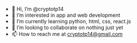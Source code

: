 - 👋 Hi, I’m @cryptotp14
- 👀 I’m interested in app and web development
- 🌱 I’m currently learning python, html, css, react.js
- 💞️ I’m looking to collaborate on nothing just yet
- 📫 How to reach me at cryptotp14@gmail.com

<!---
cryptotp14/cryptotp14 is a ✨ special ✨ repository because its `README.md` (this file) appears on your GitHub profile.
You can click the Preview link to take a look at your changes.
--->
